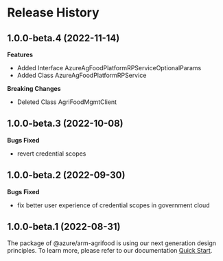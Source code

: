 # Release History
    
## 1.0.0-beta.4 (2022-11-14)
    
**Features**

  - Added Interface AzureAgFoodPlatformRPServiceOptionalParams
  - Added Class AzureAgFoodPlatformRPService

**Breaking Changes**

  - Deleted Class AgriFoodMgmtClient
    
## 1.0.0-beta.3 (2022-10-08)

**Bugs Fixed**

  -  revert credential scopes

## 1.0.0-beta.2 (2022-09-30)

**Bugs Fixed**

  -  fix better user experience of credential scopes in government cloud

## 1.0.0-beta.1 (2022-08-31)

The package of @azure/arm-agrifood is using our next generation design principles. To learn more, please refer to our documentation [Quick Start](https://aka.ms/js-track2-quickstart).
